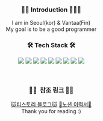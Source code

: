 <h3 align="center">🙋🏻‍ Introduction 🙋🏻‍♂️</h3> 
<div align="center">
  I am in Seoul(kor) & Vantaa(Fin)  <br>
  My goal is to be a good programmer   <br>  
 
</div>
<!-- -->
<h3 align="center">🛠 Tech Stack 🛠</h3>
<p align="center">
  <span><img src="https://img.shields.io/badge/HTML5-e34f26?style=flat&logo=html5&logoColor=white"/></span>
  <span><img src="https://img.shields.io/badge/CSS-1572b6?style=flat&logo=css3&logoColor=white"/></span>
  <span><img src="https://img.shields.io/badge/JavaScript-F7DF1E?style=flat&logo=JavaScript&logoColor=white"/></span>
  <span><img src="https://img.shields.io/badge/Java-007396?style=flat&logo=Java&logoColor=white"/></span>
  <span><img src="https://img.shields.io/badge/Oracle-F80000?style=flat&logo=Oracle&logoColor=white"/></span>
  <span><img src="https://img.shields.io/badge/Git-f05032?style=flat&logo=git&logoColor=white"/></span>
  <span><img src="https://img.shields.io/badge/GitHub-181717?style=flat&logo=github&logoColor=white"/></span>
  <span><img src="https://img.shields.io/badge/Spring%20-%236DB33F.svg?&style=flat&logo=spring&logoColor=white"/>
  </span>
 <span><img src="https://img.shields.io/badge/Mysql-%2300f.svg?&style=flat&logo=mysql&logoColor=white"/></span>
</p>
<br>

<h3 align="center">👩‍💼  참조 링크 👩‍💼</h3>
<div align="center">
   <span align="center" ><a href="https://devofroad.tistory.com/">🐱티스토리 블로그🐱</a></span>
   <span align="center" ><a href="https://omniscient-hole-b24.notion.site/9819466d49304566bd3de5d62c62f1e5">🤔노션 이력서🤔</a></span>
</div>
<div align="center">
  Thank you for reading :)
 </div>

